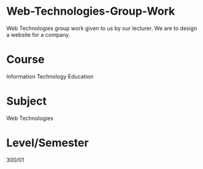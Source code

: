 # Web-Technologies-Group-Work
Web Technologies group work given to us by our lecturer. We are to design a website for a company.

# Course
Information Technology Education

# Subject
Web Technologies

# Level/Semester
300/01
